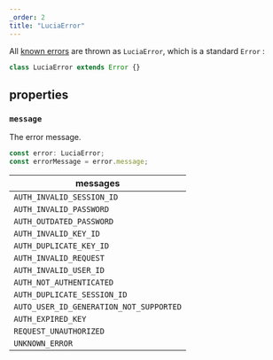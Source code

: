 ```yaml
---
_order: 2
title: "LuciaError"
---
```


All [known errors](/basics/error-handling#known-errors) are thrown as `LuciaError`, which is a standard `Error` :

```ts
class LuciaError extends Error {}
```

## properties

### `message`

The error message.

```ts
const error: LuciaError;
const errorMessage = error.message;
```

| messages                                |
| --------------------------------------- |
| `AUTH_INVALID_SESSION_ID`               |
| `AUTH_INVALID_PASSWORD`                 |
| `AUTH_OUTDATED_PASSWORD`                |
| `AUTH_INVALID_KEY_ID`                   |
| `AUTH_DUPLICATE_KEY_ID`                 |
| `AUTH_INVALID_REQUEST`                  |
| `AUTH_INVALID_USER_ID`                  |
| `AUTH_NOT_AUTHENTICATED`                |
| `AUTH_DUPLICATE_SESSION_ID`             |
| `AUTO_USER_ID_GENERATION_NOT_SUPPORTED` |
| `AUTH_EXPIRED_KEY`                      |
| `REQUEST_UNAUTHORIZED`                  |
| `UNKNOWN_ERROR`                         |
